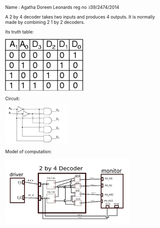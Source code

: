 Name : Agatha Doreen Leonards
reg no :i39/2474/2014
 
A 2 by 4 decoder takes two inputs and produces 4 outputs.
It is normally made by combining 2 1 by 2 decoders.

Its truth table: 
<p align="left">
  <img src="truth_table.PNG" width="250"/>
</p>


Circuit:
<p align="left">
  <img src="circuit.PNG" width="200"/>
</p>

Model of computation:
<p align="left">
  <img src="moc1_agatha.png" width="400"/>
</p>
